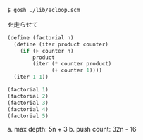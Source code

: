 ```bash
$ gosh ./lib/ecloop.scm
```

を走らせて

```scheme
(define (factorial n)
  (define (iter product counter)
    (if (> counter n)
        product
        (iter (* counter product)
              (+ counter 1))))
  (iter 1 1))
```

```scheme
(factorial 1)
(factorial 2)
(factorial 3)
(factorial 4)
(factorial 5)
```

a. max depth: 5n + 3
b. push count: 32n - 16

